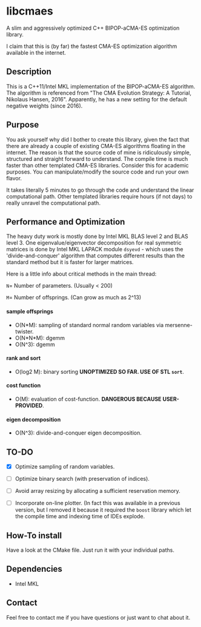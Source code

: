 # libcmaes

A slim and aggressively optimized C++ BIPOP-aCMA-ES optimization library. 

I claim that this is (by far) the fastest CMA-ES optimization algorithm available in the internet.

## Description

This is a C++11/Intel MKL implementation of the BIPOP-aCMA-ES algorithm. The algorithm is referenced 
from "The CMA Evolution Strategy: A Tutorial, Nikolaus Hansen, 2016". Apparently, he has a new setting for the default 
negative weights (since 2016).

## Purpose

You ask yourself why did I bother to create this library, given the fact that there are already a couple of existing
CMA-ES algorithms floating in the internet. The reason is that the source code of mine is ridiculously simple, structured
and straight forward to understand. The compile time is much faster than other templated CMA-ES libraries.
Consider this for academic purposes. You can manipulate/modify the source code and run your own flavor.

It takes literally 5 minutes to go through the code and understand the linear computational path. 
Other templated libraries require hours (if not days) to really unravel the computational path.

## Performance and Optimization
The heavy duty work is mostly done by Intel MKL BLAS level 2 and BLAS level 3. One eigenvalue/eigenvector decomposition for real symmetric matrices is done by Intel MKL LAPACK module ```dsyevd``` - which uses the 'divide-and-conquer' algorithm that computes different results than the standard method but it is faster for larger matrices.

Here is a little info about critical methods in the main thread:

```N```= Number of parameters. (Usually < 200)

```M```= Number of offsprings. (Can grow as much as 2^13)

#### sample offsprings

- O(N\*M): sampling of standard normal random variables via mersenne-twister.
- O(N\*N\*M): dgemm
- O(N^3): dgemm

#### rank and sort

- O(log2 M): binary sorting **UNOPTIMIZED SO FAR. USE OF STL ```sort```**.

#### cost function
- O(M): evaluation of cost-function. **DANGEROUS BECAUSE USER-PROVIDED**.

#### eigen decomposition
- O(N^3):  divide-and-conquer eigen decomposition.

## TO-DO
- [x] Optimize sampling of random variables.
- [ ] Optimize binary search (with preservation of indices).
- [ ] Avoid array resizing by allocating a sufficient reservation memory.
- [ ] Incorporate on-line plotter. (In fact this was available in a previous version, but I removed it because it required the ```boost``` library which let the compile time and indexing time of IDEs explode.


## How-To install
Have a look at the CMake file. Just run it with your individual paths.

## Dependencies
- Intel MKL

## Contact
Feel free to contact me if you have questions or just want to chat about it.
